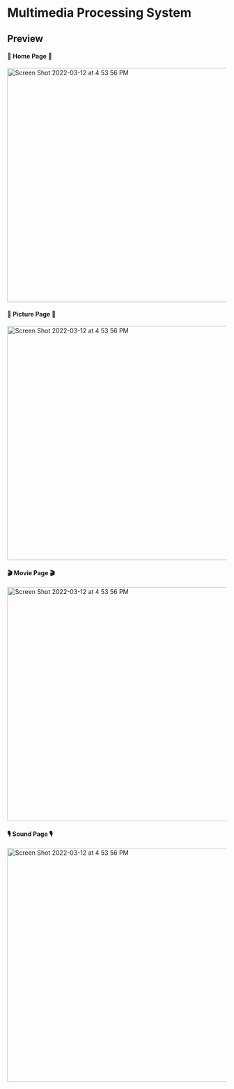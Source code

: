 # Multimedia Processing System

## Preview 

#### 🏡 Home Page 🏡
<img width="537" alt="Screen Shot 2022-03-12 at 4 53 56 PM" src="https://user-images.githubusercontent.com/75436867/174898783-c5376047-07e8-409c-a0ce-741d87651b03.png">

#### 🌁 Picture Page 🌁
<img width="537" alt="Screen Shot 2022-03-12 at 4 53 56 PM" src="https://user-images.githubusercontent.com/75436867/174898039-3b8c8d23-ff06-4c01-b2f8-7f59f2afb694.gif">

#### 🎬 Movie Page 🎬
<img width="537" alt="Screen Shot 2022-03-12 at 4 53 56 PM" src="https://user-images.githubusercontent.com/75436867/174899462-174d4106-3766-484c-b74b-398411e67499.png">


#### 🎙 Sound Page 🎙
<img width="537" alt="Screen Shot 2022-03-12 at 4 53 56 PM" src="https://user-images.githubusercontent.com/75436867/174899475-f5e3098f-5a06-485e-9718-b1bfd574709f.png">

